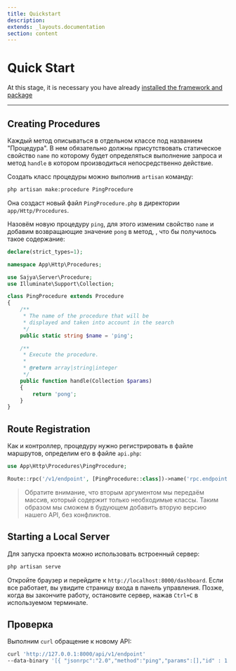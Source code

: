 ```yaml
---
title: Quickstart
description:
extends: _layouts.documentation
section: content
---
```


# Quick Start

At this stage, it is necessary you have already [installed the framework and package](/docs/installation)

----


## Creating Procedures

Каждый метод описываться в отдельном классе под названием "Процедура". В нем обязательно должны присутствовать
статическое свойство `name` по которому будет определяться выполнение запроса и метод `handle` в котором производиться непосредственно действие.

Создать класс процедуры можно выполнив `artisan` команду:

```bash
php artisan make:procedure PingProcedure
```
 
Она создаст новый файл `PingProcedure.php` в директории `app/Http/Procedures`.

Назовём новую процедуру `ping`, для этого изменим свойство `name` и добавим возвращающие значение `pong` в метод, , что бы получилось такое содержание:

```php
declare(strict_types=1);

namespace App\Http\Procedures;

use Sajya\Server\Procedure;
use Illuminate\Support\Collection;

class PingProcedure extends Procedure
{
    /**
     * The name of the procedure that will be
     * displayed and taken into account in the search
     */
    public static string $name = 'ping';

    /**
     * Execute the procedure.
     *
     * @return array|string|integer
     */
    public function handle(Collection $params)
    {
        return 'pong';
    }
}
```

## Route Registration

Как и контроллер, процедуру нужно регистрировать в файле маршрутов, определим его в файле `api.php`:

```php
use App\Http\Procedures\PingProcedure;

Route::rpc('/v1/endpoint', [PingProcedure::class])->name('rpc.endpoint');
```

> Обратите внимание, что вторым аргументом мы передаём массив, который содержит только необходимые классы. Таким образом мы сможем в будующем добавить вторую версию нашего API, без конфликтов.


## Starting a Local Server

Для запуска проекта можно использовать встроенный сервер:
```bash
php artisan serve
```

Откройте браузер и перейдите к `http://localhost:8000/dashboard`. Если все работает, вы увидите страницу входа в панель управления. Позже, когда вы закончите работу, остановите сервер, нажав `Ctrl+C` в используемом терминале.

## Проверка 

Выполним `curl` обращение к новому API:

```bash
curl 'http://127.0.0.1:8000/api/v1/endpoint' 
--data-binary '[{ "jsonrpc":"2.0","method":"ping","params":[],"id" : 1 }]'
```
